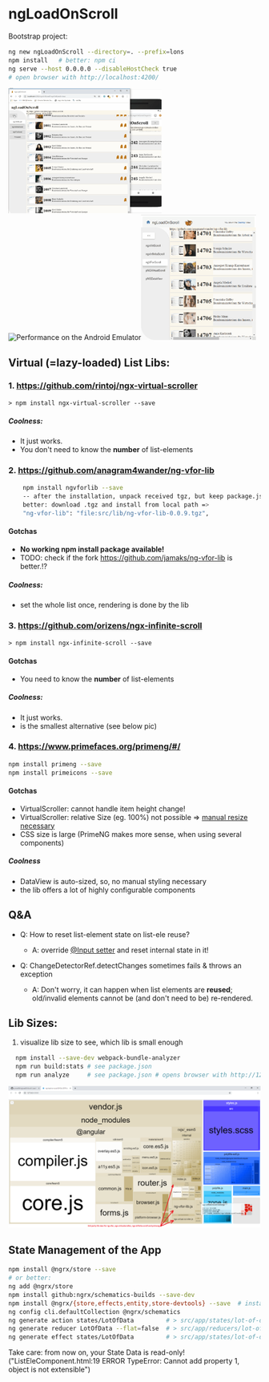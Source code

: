# ngLoadOnScroll

Bootstrap project:
```sh
ng new ngLoadOnScroll --directory=. --prefix=lons
npm install   # better: npm ci
ng serve --host 0.0.0.0 --disableHostCheck true
# open browser with http://localhost:4200/
```

<img src="src/assets/ngloadonscroll.gif" height="250" title="on Desktop and on Mobile Device" /><img src="src/assets/ngloadonscroll.mobile.gif" height="250" title="Performance on the Android Emulator" /><img src="src/assets/ngloadonscroll.mobile.detection.gif" height="250" title="Switch between mobile and desktop view" />

## Virtual (=lazy-loaded) List Libs:

### 1.  https://github.com/rintoj/ngx-virtual-scroller
    > npm install ngx-virtual-scroller --save
##### Coolness:
  * It just works.
  * You don't need to know the **number** of list-elements
    
### 2. https://github.com/anagram4wander/ng-vfor-lib
  ```sh
      npm install ngvforlib --save
      -- after the installation, unpack received tgz, but keep package.json
      better: download .tgz and install from local path =>
      "ng-vfor-lib": "file:src/lib/ng-vfor-lib-0.0.9.tgz",
  ```
#### Gotchas
   * **No working npm install package available!**
   * TODO: check if the fork https://github.com/jamaks/ng-vfor-lib is better.!?
   
##### Coolness:
  * set the whole list once, rendering is done by the lib 
  
### 3. https://github.com/orizens/ngx-infinite-scroll
    > npm install ngx-infinite-scroll --save
#### Gotchas    
  * You need to know the **number** of list-elements

##### Coolness:
  * It just works.
  * is the smallest alternative (see below pic)

### 4. https://www.primefaces.org/primeng/#/
  ```sh
  npm install primeng --save
  npm install primeicons --save
  ```
#### Gotchas
   * VirtualScroller: cannot handle item height change!
   * VirtualScroller: relative Size (eg. 100%) not possible =>
      <a href="src/app/primeng-scroll/primeng-scroll.component.ts">manual resize necessary</a>
   * CSS size is large (PrimeNG makes more sense, when using several components)
##### Coolness
   * DataView is auto-sized, so, no manual styling necessary
   * the lib offers a lot of highly configurable components

## Q&A
   * Q: How to reset list-element state on list-ele reuse?
      * A: override <a href="src/app/list-ele/list-ele.component.ts">@Input setter</a> and reset internal state in it!
      
   * Q: ChangeDetectorRef.detectChanges sometimes fails & throws an exception
      * A: Don't worry, it can happen when list elements are **reused**; old/invalid elements cannot be (and don't need to be) re-rendered.  
  
## Lib Sizes:
1. visualize lib size to see, which lib is small enough
```sh
  npm install --save-dev webpack-bundle-analyzer
  npm run build:stats # see package.json
  npm run analyze     # see package.json # opens browser with http://127.0.0.1:8888/
  ```

<img src="src/assets/ngloadonscroll.libsizes.png" width="550px" />

## State Management of the App
```sh
npm install @ngrx/store --save
# or better:
ng add @ngrx/store
npm install github:ngrx/schematics-builds --save-dev
npm install @ngrx/{store,effects,entity,store-devtools} --save  # install them on-by-one
ng config cli.defaultCollection @ngrx/schematics
ng generate action states/LotOfData         # > src/app/states/lot-of-data.actions.ts
ng generate reducer LotOfData --flat=false  # > src/app/reducers/lot-of-data.reducer.ts   # no --module
ng generate effect states/LotOfData         # > src/app/states/lot-of-data.effects.ts     # no --module
```
Take care: from now on, your State Data is read-only! 
("ListEleComponent.html:19 ERROR TypeError: Cannot add property 1, object is not extensible")
